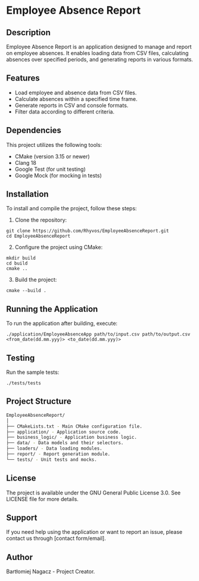 # Employee Absence Report

## Description
Employee Absence Report is an application designed to manage and report on employee absences. It enables loading data from CSV files, calculating absences over specified periods, and generating reports in various formats.

## Features
- Load employee and absence data from CSV files.
- Calculate absences within a specified time frame.
- Generate reports in CSV and console formats.
- Filter data according to different criteria.

## Dependencies
This project utilizes the following tools:
- CMake (version 3.15 or newer)
- Clang 18
- Google Test (for unit testing)
- Google Mock (for mocking in tests)

## Installation
To install and compile the project, follow these steps:
1. Clone the repository:
```console
git clone https://github.com/Rhyvos/EmployeeAbsenceReport.git
cd EmployeeAbsenceReport
```
2. Configure the project using CMake:
```console
mkdir build
cd build
cmake ..
```
3. Build the project:
```console
cmake --build .
```
## Running the Application
To run the application after building, execute:
```console
./application/EmployeeAbsenceApp path/to/input.csv path/to/output.csv <from_date(dd.mm.yyy)> <to_date(dd.mm.yyy)>
```

## Testing
Run the sample tests:
```console
./tests/tests
```

## Project Structure
```bash
EmployeeAbsenceReport/
│
├── CMakeLists.txt - Main CMake configuration file.
├── application/ - Application source code.
├── business_logic/ - Application business logic.
├── data/ - Data models and their selectors.
├── loaders/ - Data loading modules.
├── report/ - Report generation module.
└── tests/ - Unit tests and mocks.
```

## License
The project is available under the GNU General Public License 3.0. See LICENSE file for more details.

## Support
If you need help using the application or want to report an issue, please contact us through [contact form/email].

## Author
Bartłomiej Nagacz - Project Creator.
